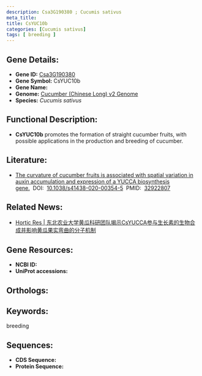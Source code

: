 ```yaml
---
description: Csa3G190380 ; Cucumis sativus
meta_title:
title: CsYUC10b
categories: [Cucumis sativus]
tags: [ breeding ]
---
```


## Gene Details:
- **Gene ID:**	[Csa3G190380]()
- **Gene Symbol:** CsYUC10b
- **Gene Name:** 
- **Genome:** [Cucumber (Chinese Long) v2 Genome]()
- **Species:** *Cucumis sativus*

## Functional Description:
   - **CsYUC10b** promotes the formation of straight cucumber fruits, with possible applications in the production and breeding of cucumber.

## Literature:
   - [The curvature of cucumber fruits is associated with spatial variation in auxin accumulation and expression of a YUCCA biosynthesis gene.]( https://academic.oup.com/hr/article/doi/10.1038/s41438-020-00354-5/6445584?login=false)&nbsp;&nbsp;DOI:&nbsp;&nbsp;[10.1038/s41438-020-00354-5](https://academic.oup.com/hr/article/doi/10.1038/s41438-020-00354-5/6445584?login=false)&nbsp;&nbsp;PMID:&nbsp;&nbsp;[32922807](https://pubmed.ncbi.nlm.nih.gov/32922807/)

## Related News:
   - [Hortic Res | 东北农业大学黄瓜科研团队揭示CsYUCCA参与生长素的生物合成并影响黄瓜果实弯曲的分子机制](https://mp.weixin.qq.com/s?__biz=Mzg3MDEwNDEyMg==&mid=2247495830&idx=5&sn=f4c3b1047cc92637b6ae58d4941a1994&chksm=ce905dc3f9e7d4d55e3437055940ad1e3e2d6ac55b0a214d5d5ef4f0e3d333f2283ef3f20fe3&scene=27#wechat_redirect)

## Gene Resources:
- **NCBI ID:** [](https://www.ncbi.nlm.nih.gov/gene/?term=)
- **UniProt accessions:** [](https://www.uniprot.org/uniprotkb//entry)

## Orthologs:


## Keywords:
breeding

## Sequences:
- **CDS Sequence:**
- **Protein Sequence:**
